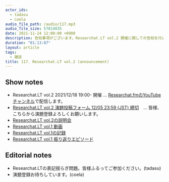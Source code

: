 ```yaml
---
actor_ids:
  - tadasu
  - coela
audio_file_path: /audio/117.mp3
audio_file_size: 57814035
date: 2021-11-24 12:00:00 +0900
description: 告知事項がございます。Researchat.LT vol.2 開催に関しての告知を行いました。
duration: "01:13:07"
layout: article
tags:
  - 雑談
title: 117. Researchat.LT vol.2 (announcement)
---
```


## Show notes
- Researchat.LT vol.2 2021/12/18 19:00- 開催 ... [Researchat.fmのYouTubeチャンネル](https://www.youtube.com/channel/UC2bDx3CfYJwqBKQHF-9j3FA)で配信します。
- [Researchat.LT vol.2  演題投稿フォーム 12/05 23:59 (JST) 締切](https://docs.google.com/forms/d/e/1FAIpQLScyKb5DjZJbDhz-mU76i5JKR12Y3GhMONyhA4cyJuWIaNObLg/viewform)　... 皆様、こちらから演題登録よろしくお願いします。
- [Researchat.LT vol.2の説明会](https://youtu.be/NHZLWYMPOCo)
- [Researchat.LT vol.1 動画](https://youtu.be/kKLt956ieSM)
- [Researchat.LT vol.1の記録](https://researchat.fm/blog/8/)
- [Researchat.LT vol.1 振り返りエピソード](https://researchat.fm/episode/89)

## Editorial notes
- Researchat.LTの表記揺らぎ問題。皆様ふるってご参加ください。(tadasu)
- 演題登録お待ちしています。(coela)
